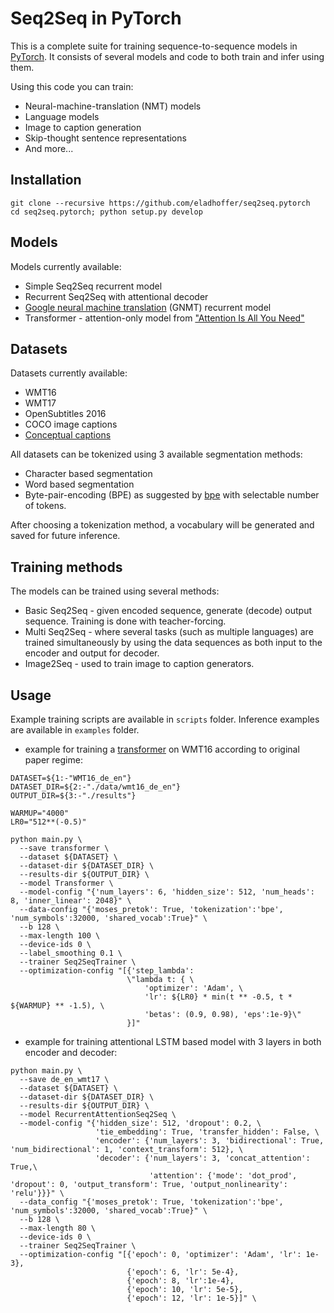 # Seq2Seq in PyTorch
This is a complete suite for training sequence-to-sequence models in [PyTorch](www.pytorch.org). It consists of several models and code to both train and infer using them.

Using this code you can train:
* Neural-machine-translation (NMT) models
* Language models
* Image to caption generation
* Skip-thought sentence representations
* And more...
 
 ## Installation
 ```
 git clone --recursive https://github.com/eladhoffer/seq2seq.pytorch
 cd seq2seq.pytorch; python setup.py develop
 ```
 
## Models
Models currently available:
* Simple Seq2Seq recurrent model
* Recurrent Seq2Seq with attentional decoder
* [Google neural machine translation](https://arxiv.org/abs/1609.08144) (GNMT) recurrent model
* Transformer - attention-only model from ["Attention Is All You Need"](https://arxiv.org/abs/1706.03762)

## Datasets
Datasets currently available:

* WMT16
* WMT17
* OpenSubtitles 2016
* COCO image captions
* [Conceptual captions](https://ai.googleblog.com/2018/09/conceptual-captions-new-dataset-and.html)

All datasets can be tokenized using 3 available segmentation methods:

* Character based segmentation
* Word based segmentation
* Byte-pair-encoding (BPE) as suggested by [bpe](https://arxiv.org/abs/1508.07909) with selectable number of tokens.  

After choosing a tokenization method, a vocabulary will be generated and saved for future inference.


## Training methods
The models can be trained using several methods:

* Basic Seq2Seq - given encoded sequence, generate (decode) output sequence. Training is done with teacher-forcing.
* Multi Seq2Seq - where several tasks (such as multiple languages) are trained simultaneously by using the data sequences as both input to the encoder and output for decoder.
* Image2Seq - used to train image to caption generators.

## Usage
Example training scripts are available in ``scripts`` folder. Inference examples are available in ``examples`` folder.

* example for training a [transformer](https://arxiv.org/abs/1706.03762)
 on WMT16 according to original paper regime:
```
DATASET=${1:-"WMT16_de_en"}
DATASET_DIR=${2:-"./data/wmt16_de_en"}
OUTPUT_DIR=${3:-"./results"}

WARMUP="4000"
LR0="512**(-0.5)"

python main.py \
  --save transformer \
  --dataset ${DATASET} \
  --dataset-dir ${DATASET_DIR} \
  --results-dir ${OUTPUT_DIR} \
  --model Transformer \
  --model-config "{'num_layers': 6, 'hidden_size': 512, 'num_heads': 8, 'inner_linear': 2048}" \
  --data-config "{'moses_pretok': True, 'tokenization':'bpe', 'num_symbols':32000, 'shared_vocab':True}" \
  --b 128 \
  --max-length 100 \
  --device-ids 0 \
  --label_smoothing 0.1 \
  --trainer Seq2SeqTrainer \
  --optimization-config "[{'step_lambda':
                          \"lambda t: { \
                              'optimizer': 'Adam', \
                              'lr': ${LR0} * min(t ** -0.5, t * ${WARMUP} ** -1.5), \
                              'betas': (0.9, 0.98), 'eps':1e-9}\"
                          }]"
```

* example for training attentional LSTM based model with 3 layers in both encoder and decoder:
```
python main.py \
  --save de_en_wmt17 \
  --dataset ${DATASET} \
  --dataset-dir ${DATASET_DIR} \
  --results-dir ${OUTPUT_DIR} \
  --model RecurrentAttentionSeq2Seq \
  --model-config "{'hidden_size': 512, 'dropout': 0.2, \
                   'tie_embedding': True, 'transfer_hidden': False, \
                   'encoder': {'num_layers': 3, 'bidirectional': True, 'num_bidirectional': 1, 'context_transform': 512}, \
                   'decoder': {'num_layers': 3, 'concat_attention': True,\
                               'attention': {'mode': 'dot_prod', 'dropout': 0, 'output_transform': True, 'output_nonlinearity': 'relu'}}}" \
  --data_config "{'moses_pretok': True, 'tokenization':'bpe', 'num_symbols':32000, 'shared_vocab':True}" \
  --b 128 \
  --max-length 80 \
  --device-ids 0 \
  --trainer Seq2SeqTrainer \
  --optimization-config "[{'epoch': 0, 'optimizer': 'Adam', 'lr': 1e-3},
                          {'epoch': 6, 'lr': 5e-4},
                          {'epoch': 8, 'lr':1e-4},
                          {'epoch': 10, 'lr': 5e-5},
                          {'epoch': 12, 'lr': 1e-5}]" \
```
